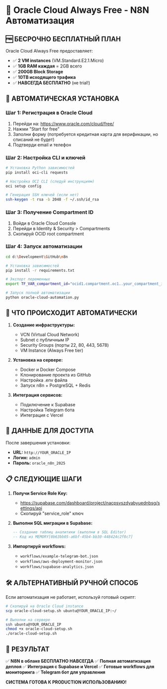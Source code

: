 # 🎯 Oracle Cloud Always Free - N8N Автоматизация

## 🆓 БЕСРОЧНО БЕСПЛАТНЫЙ ПЛАН

Oracle Cloud Always Free предоставляет:
- ✅ **2 VM instances** (VM.Standard.E2.1.Micro)
- ✅ **1GB RAM каждая** = 2GB всего
- ✅ **200GB Block Storage**
- ✅ **10TB исходящего трафика**
- ✅ **НАВСЕГДА БЕСПЛАТНО** (не trial!)

## 🚀 АВТОМАТИЧЕСКАЯ УСТАНОВКА

### Шаг 1: Регистрация в Oracle Cloud

1. Перейди на: https://www.oracle.com/cloud/free/
2. Нажми "Start for free"
3. Заполни форму (потребуется кредитная карта для верификации, но списаний не будет)
4. Подтверди email и телефон

### Шаг 2: Настройка CLI и ключей

```bash
# Установка Python зависимостей
pip install oci-cli requests

# Настройка OCI CLI (следуй инструкциям)
oci setup config

# Генерация SSH ключей (если нет)
ssh-keygen -t rsa -b 2048 -f ~/.ssh/id_rsa
```

### Шаг 3: Получение Compartment ID

1. Войди в Oracle Cloud Console
2. Перейди в Identity & Security > Compartments
3. Скопируй OCID root compartment

### Шаг 4: Запуск автоматизации

```bash
cd d:\Development\GitHub\n8n

# Установка зависимостей
pip install -r requirements.txt

# Экспорт переменных
export TF_VAR_compartment_id="ocid1.compartment.oc1..your_compartment_id"

# Запуск полной автоматизации
python oracle-cloud-automation.py
```

## 🎯 ЧТО ПРОИСХОДИТ АВТОМАТИЧЕСКИ

1. **Создание инфраструктуры:**
   - VCN (Virtual Cloud Network)
   - Subnet с публичным IP
   - Security Groups (порты 22, 80, 443, 5678)
   - VM Instance (Always Free tier)

2. **Установка на сервере:**
   - Docker и Docker Compose
   - Клонирование проекта из GitHub
   - Настройка .env файла
   - Запуск n8n + PostgreSQL + Redis

3. **Интеграция сервисов:**
   - Подключение к Supabase
   - Настройка Telegram бота
   - Интеграция с Vercel

## 🔐 ДАННЫЕ ДЛЯ ДОСТУПА

После завершения установки:

- **URL:** `http://YOUR_ORACLE_IP`
- **Логин:** `admin`
- **Пароль:** `oracle_n8n_2025`

## 📋 СЛЕДУЮЩИЕ ШАГИ

1. **Получи Service Role Key:**
   - https://supabase.com/dashboard/project/nacpsvszdyabyuednbsg/settings/api
   - Скопируй "service_role" ключ

2. **Выполни SQL миграции в Supabase:**
   ```sql
   -- Создание таблиц аналитики (выполни в SQL Editor)
   -- Код из MEMORY[0b63bb05-a6bf-45b4-bb30-448424c2f8c7]
   ```

3. **Импортируй workflows:**
   - `workflows/example-telegram-bot.json`
   - `workflows/aws-deployment-monitor.json`
   - `workflows/supabase-analytics.json`

## 🛠️ АЛЬТЕРНАТИВНЫЙ РУЧНОЙ СПОСОБ

Если автоматизация не работает, используй готовый скрипт:

```bash
# Скопируй на Oracle Cloud instance
scp oracle-cloud-setup.sh ubuntu@YOUR_ORACLE_IP:~/

# Выполни на сервере
ssh ubuntu@YOUR_ORACLE_IP
chmod +x oracle-cloud-setup.sh
./oracle-cloud-setup.sh
```

## 🎉 РЕЗУЛЬТАТ

✅ **N8N в облаке БЕСПЛАТНО НАВСЕГДА**
✅ **Полная автоматизация деплоя**
✅ **Интеграция с Supabase и Vercel**
✅ **Готовые workflows для мониторинга**
✅ **Telegram бот для управления**

**СИСТЕМА ГОТОВА К PRODUCTION ИСПОЛЬЗОВАНИЮ!**
